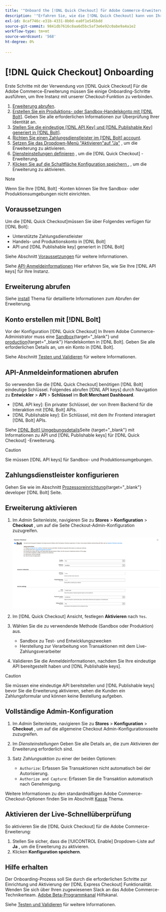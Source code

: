 ```yaml
---
title: '"Onboard the [!DNL Quick Checkout] für Adobe Commerce-Erweiterung"'
description: '"Erfahren Sie, wie die [!DNL Quick Checkout] kann von Ihrer Adobe Commerce-Instanz profitieren und zeigen, wie Sie die Erweiterung erfolgreich integrieren und einrichten können."'
exl-id: 8caf746c-e31b-4331-8b0d-ea0f1e545bdd
source-git-commit: 9841db7616c8aa6d5bc5af3e6e92c0abe9a4a1e2
workflow-type: tm+mt
source-wordcount: '568'
ht-degree: 0%

---
```


# [!DNL Quick Checkout] Onboarding

Erste Schritte mit der Verwendung von [!DNL Quick Checkout] Für die Adobe Commerce-Erweiterung müssen Sie einige Onboarding-Schritte ausführen, um Ihre Instanz mit unserer Checkout-Funktion zu verbinden.

1. [Erweiterung abrufen](#get-extension).
1. [Erstellen Sie ein Produktions- oder Sandbox-Handelskonto mit [!DNL Bolt]](#create-account-with-bolt). Geben Sie alle erforderlichen Informationen zur Überprüfung Ihrer Identität an.
1. [Stellen Sie die eindeutige [!DNL API Key] und [!DNL Publishable Key] generiert in [!DNL Bolt]](#obtain-api-credentials).
1. [Richten Sie einen Zahlungsdienstleister im [!DNL Bolt] account](#configure-payment-providers).
1. [Setzen Sie das Dropdown-Menü &quot;Aktivieren&quot;auf &quot;Ja&quot;](#enable-extension) , um die Erweiterung zu aktivieren.
1. [Diensteinstellungen definieren](#complete-admin-configuration) , um die [!DNL Quick Checkout] -Erweiterung.
1. [Klicken Sie auf die Schaltfläche Konfiguration speichern .](#enable-live-quick-checkout) , um die Erweiterung zu aktivieren.

>[!NOTE]
>
> Wenn Sie Ihre [!DNL Bolt] -Konten können Sie Ihre Sandbox- oder Produktionsumgebungen nicht einrichten.

## Voraussetzungen

Um die [!DNL Quick Checkout]müssen Sie über Folgendes verfügen für [!DNL Bolt]:

- Unterstützte Zahlungsdienstleister
- Handels- und Produktionskonto in [!DNL Bolt]
- API und [!DNL Publishable key] generiert in [!DNL Bolt]

Siehe Abschnitt [Voraussetzungen](../quick-checkout/prerequisites.md) für weitere Informationen.

Siehe [API-Anmeldeinformationen](#obtain-api-credentials) Hier erfahren Sie, wie Sie Ihre [!DNL API keys] für Ihre Instanz.

## Erweiterung abrufen

Siehe [install](../quick-checkout/install.md) Thema für detaillierte Informationen zum Abrufen der Erweiterung.

## Konto erstellen mit [!DNL Bolt]

Vor der Konfiguration [!DNL Quick Checkout] In Ihrem Adobe Commerce-Administrator muss eine [Sandbox](https://merchant-sandbox.bolt.com/register){target=&quot;_blank&quot;} und [production](https://merchant.bolt.com/register){target=&quot;_blank&quot;} Handelskonten in [!DNL Bolt]. Geben Sie alle erforderlichen Details an, um ein Konto in [!DNL Bolt].

Siehe Abschnitt [Testen und Validieren](../quick-checkout/testing.md) für weitere Informationen.

## API-Anmeldeinformationen abrufen

So verwenden Sie die [!DNL Quick Checkout] benötigen [!DNL Bolt] eindeutige Schlüssel. Folgendes abrufen [!DNL API keys] durch Navigation zu **Entwickler** > **API** > **Schlüssel** im **Bolt Merchant Dashboard**.

- [!DNL API key]: Ein privater Schlüssel, der von Ihrem Backend für die Interaktion mit [!DNL Bolt] APIs.
- [!DNL Publishable key]: Ein Schlüssel, mit dem Ihr Frontend interagiert [!DNL Bolt] APIs.

Siehe [[!DNL Bolt] Umgebungsdetails](https://help.bolt.com/developers/references/environment-details/#about-keys)Seite {target=&quot;_blank&quot;} mit Informationen zu API und [!DNL Publishable keys] für [!DNL Quick Checkout] -Erweiterung.

>[!CAUTION]
>
> Sie müssen [!DNL API keys] für Sandbox- und Produktionsumgebungen.

## Zahlungsdienstleister konfigurieren

Gehen Sie wie im Abschnitt [Prozessoreinrichtung](https://help.bolt.com/integrations/adobe-express-checkout/set-up/){target=&quot;_blank&quot;} developer [!DNL Bolt] Seite.

## Erweiterung aktivieren

1. Im _Admin_ Seitenleiste, navigieren Sie zu **Stores** > **Konfiguration** > **Checkout** , um auf die Seite Checkout-Admin-Konfiguration zuzugreifen.

   ![Quick Checkout](assets/admin-view.png)

1. Im [!DNL Quick Checkout] Ansicht, festlegen **Aktivieren** nach `Yes`.
1. Wählen Sie die zu verwendende Methode (Sandbox oder Produktion) aus.

   - Sandbox zu Test- und Entwicklungszwecken
   - Herstellung zur Verarbeitung von Transaktionen mit dem Live-Zahlungsverarbeiter

1. Validieren Sie die Anmeldeinformationen, nachdem Sie Ihre eindeutige API bereitgestellt haben und [!DNL Publishable keys].

>[!CAUTION]
>
> Sie müssen eine eindeutige API bereitstellen und [!DNL Publishable keys] bevor Sie die Erweiterung aktivieren, sehen die Kunden ein Zahlungsformular und können keine Bestellung aufgeben.

## Vollständige Admin-Konfiguration

1. Im _Admin_ Seitenleiste, navigieren Sie zu **Stores** > **Konfiguration** > **Checkout** , um auf die allgemeine Checkout Admin-Konfigurationsseite zuzugreifen.
1. Im _Diensteinstellungen_ Geben Sie alle Details an, die zum Aktivieren der Erweiterung erforderlich sind.
1. Satz _Zahlungsaktion_ zu einer der beiden Optionen:

   - `Authorize`: Erfassen Sie Transaktionen nicht automatisch bei der Autorisierung.
   - `Authorize and Capture`: Erfassen Sie die Transaktion automatisch nach Genehmigung.

Weitere Informationen zu den standardmäßigen Adobe Commerce-Checkout-Optionen finden Sie im Abschnitt [Kasse](https://docs.magento.com/user-guide/configuration/sales/checkout.html) Thema.

## Aktivieren der Live-Schnellüberprüfung

So aktivieren Sie die [!DNL Quick Checkout] für die Adobe Commerce-Erweiterung:

1. Stellen Sie sicher, dass die [!UICONTROL Enable] Dropdown-Liste auf **Ja** , um die Erweiterung zu aktivieren.
1. Klicken **Konfiguration speichern**.

## Hilfe erhalten

Der Onboarding-Prozess soll Sie durch die erforderlichen Schritte zur Einrichtung und Aktivierung der [!DNL Express Checkout] Funktionalität. Wenden Sie sich über Ihren zugewiesenen Slack an das Adobe Commerce-Technikerteam. [Adobe Beta-Programmkanal](http://adobe-beta-programs.slack.com/) Hilfskanal.

Siehe [Testen und Validieren](../quick-checkout/testing.md) für weitere Informationen.

